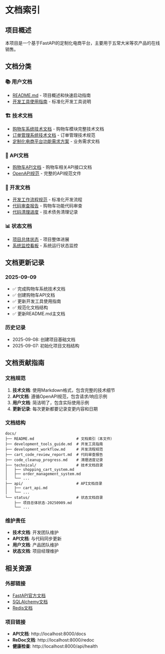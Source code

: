 # 文档索引

## 项目概述
本项目是一个基于FastAPI的定制化电商平台，主要用于五常大米等农产品的在线销售。

## 文档分类

### 📚 用户文档
- [README.md](../README.md) - 项目概述和快速启动指南
- [开发工具使用指南](development_tools_guide.md) - 标准化开发工具说明

### 🏗️ 技术文档
- [购物车系统技术文档](technical/shopping_cart_system.md) - 购物车模块完整技术文档
- [订单管理系统技术文档](technical/order_management_system.md) - 订单管理技术规范
- [定制化电商平台功能需求方案](technical/定制化电商平台功能需求方案-1.0.md) - 业务需求文档

### 📡 API文档
- [购物车API文档](api/cart_api.md) - 购物车相关API接口文档
- [OpenAPI规范](openapi.yaml) - 完整的API规范文件

### 🔧 开发文档
- [开发工作流程规范](development_workflow.md) - 标准化开发流程
- [代码审查报告](cart_code_review_report.md) - 购物车功能代码审查
- [代码清理进度](code_cleanup_progress.md) - 技术债务清理记录

### 📊 状态文档
- [项目总体状态](status/项目总体状态-20250909.md) - 项目整体进展
- [系统监控看板](status/系统监控看板-20250909.md) - 系统运行状态监控

## 文档更新记录

### 2025-09-09
- ✅ 完成购物车系统技术文档
- ✅ 创建购物车API文档  
- ✅ 更新开发工具使用指南
- ✅ 规范化文档结构
- ✅ 更新README.md主文档

### 历史记录
- 2025-09-08: 创建项目基础文档
- 2025-09-07: 初始化项目文档结构

## 文档贡献指南

### 文档规范
1. **技术文档**: 使用Markdown格式，包含完整的技术细节
2. **API文档**: 遵循OpenAPI规范，包含请求/响应示例
3. **用户文档**: 简洁明了，包含实际使用示例
4. **更新记录**: 每次更新都要记录变更内容和日期

### 文档结构
```
docs/
├── README.md                   # 文档索引（本文件）
├── development_tools_guide.md  # 开发工具指南
├── development_workflow.md     # 开发流程规范
├── cart_code_review_report.md  # 代码审查报告
├── code_cleanup_progress.md    # 清理进度记录
├── technical/                  # 技术文档目录
│   ├── shopping_cart_system.md
│   ├── order_management_system.md
│   └── ...
├── api/                        # API文档目录
│   ├── cart_api.md
│   └── ...
└── status/                     # 状态文档目录
    ├── 项目总体状态-20250909.md
    └── ...
```

### 维护责任
- **技术文档**: 开发团队维护
- **API文档**: 与代码同步更新
- **用户文档**: 产品团队维护
- **状态文档**: 项目经理维护

## 相关资源

### 外部链接
- [FastAPI官方文档](https://fastapi.tiangolo.com/)
- [SQLAlchemy文档](https://docs.sqlalchemy.org/)
- [Redis文档](https://redis.io/documentation)

### 项目链接
- **API文档**: http://localhost:8000/docs
- **ReDoc文档**: http://localhost:8000/redoc
- **健康检查**: http://localhost:8000/api/health
